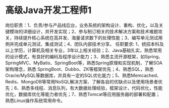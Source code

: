 # 高级Java开发工程师1

岗位职责：1、负责/参与产品线后台，业务系统的架构设计、重构、优化，以及关键模块的详细设计，并开发实现；2、参与制订相关的技术解决方案和技术难题攻关，持续提升核心系统在高并发、海量请求数下的处理性能；3、编写单元测试用例并完成单元测试、集成测试；4、团队内部技术分享。 任职要求: 1、统招本科及以上学历，计算机及相关专业，3年以上相关经验；2、Java基础扎实，熟悉常用的设计模式，有良好的编码及程序设计能力；3、熟悉主流开源框架，如Spring、SpringMVC、MyBatis、SpringBoot等，熟悉Spring原理和实现机制，了解SOA架构理念，熟悉 SpringBoot、Dubbo、ZK等框架优先；4、熟悉SQL，熟悉Oracle/MySQL等数据库，并具有一定的SQL优化能力；5、熟悉Memcached、Redis、MongoDB等常用NoSQL解决方案、了解各自的优缺点以及使用场景者优先；6、熟悉多线程、消息队列，有大数据处理经验，框架设计，代码优化，性能优化，数据库优化等能力者优先；7、熟悉Tomcat等应用服务器的部署和配置；熟悉Linux操作系统常用命令。

